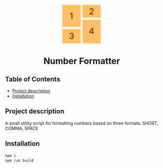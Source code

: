 <p align="center">
<img width="128px" src="number_formatter.svg" alt="Number Formatter logo. Four orange squares with the numbers 1,2,3,4 in each" width=32 style="vertical-align:middle">
<h1 align="center">Number Formatter</h1>
</p>

## Table of Contents
- [Project description](#project-description)
- [Installation](#installation)



## Project description
A small utility script for formatting numbers based on three formats: SHORT, COMMA, SPACE

## Installation
```
npm i
npm run build
```


